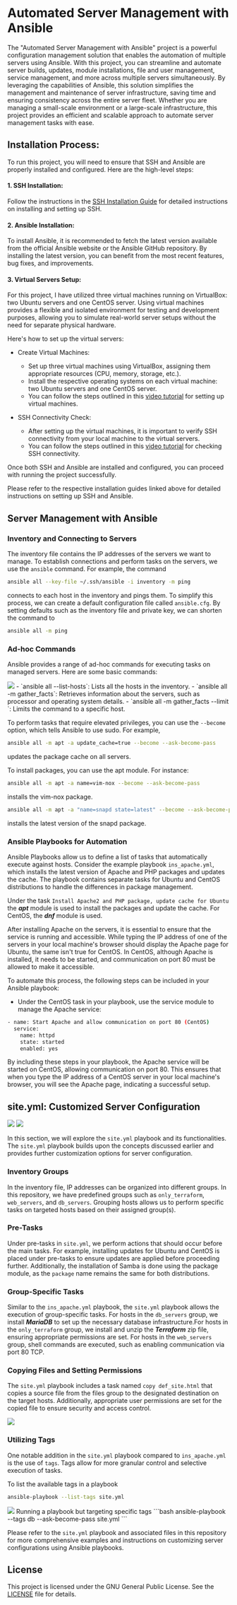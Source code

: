 
# Automated Server Management with Ansible

The "Automated Server Management with Ansible" project is a powerful configuration management solution that enables the automation of multiple servers using Ansible. With this project, you can streamline and automate server builds, updates, module installations, file and user management, service management, and more across multiple servers simultaneously. 
By leveraging the capabilities of Ansible, this solution simplifies the management and maintenance of server infrastructure, saving time and ensuring consistency across the entire server fleet. Whether you are managing a small-scale environment or a large-scale infrastructure, this project provides an efficient and scalable approach to automate server management tasks with ease.

## Installation Process:

To run this project, you will need to ensure that SSH and Ansible are properly installed and configured. Here are the high-level steps:

#### 1. SSH Installation:

Follow the instructions in the [SSH Installation Guide](https://github.com/Saru2003/Automated-Server-Management-with-Ansible/blob/main/ssh%20installation%20and%20setup.md) for detailed instructions on installing and setting up SSH.

#### 2. Ansible Installation:

To install Ansible, it is recommended to fetch the latest version available from the official Ansible website or the Ansible GitHub repository. By installing the latest version, you can benefit from the most recent features, bug fixes, and improvements.

#### 3. Virtual Servers Setup:

For this project, I have utilized three virtual machines running on VirtualBox: two Ubuntu servers and one CentOS server. Using virtual machines provides a flexible and isolated environment for testing and development purposes, allowing you to simulate real-world server setups without the need for separate physical hardware.

Here's how to set up the virtual servers:

- Create Virtual Machines:

    - Set up three virtual machines using VirtualBox, assigning them appropriate resources (CPU, memory, storage, etc.).
    - Install the respective operating systems on each virtual machine: two Ubuntu servers and one CentOS server.
    - You can follow the steps outlined in this [video tutorial](https://www.youtube.com/watch?v=hYaCCpvjsEY) for setting up virtual machines.
- SSH Connectivity Check:

    - After setting up the virtual machines, it is important to verify SSH connectivity from your local machine to the virtual servers.
    - You can follow the steps outlined in this [video tutorial](https://www.youtube.com/watch?v=rhFLfwZzlGA) for checking SSH connectivity.

Once both SSH and Ansible are installed and configured, you can proceed with running the project successfully.

Please refer to the respective installation guides linked above for detailed instructions on setting up SSH and Ansible.

## Server Management with Ansible
### Inventory and Connecting to Servers
The inventory file contains the IP addresses of the servers we want to manage. To establish connections and perform tasks on the servers, we use the `ansible` command. For example, the command 
```bash
ansible all --key-file ~/.ssh/ansible -i inventory -m ping
```
 connects to each host in the inventory and pings them. To simplify this process, we can create a default configuration file called `ansible.cfg`. By setting defaults such as the inventory file and private key, we can shorten the command to 
 ```bash
 ansible all -m ping
 ```

### Ad-hoc Commands
Ansible provides a range of ad-hoc commands for executing tasks on managed servers. Here are some basic commands:

<img src="images/Screenshot_20230701_162901.png">
- `ansible all --list-hosts`: Lists all the hosts in the inventory.
- `ansible all -m gather_facts`: Retrieves information about the servers, such as processor and operating system details.
- `ansible all -m gather_facts --limit <ip_address>`: Limits the command to a specific host.

To perform tasks that require elevated privileges, you can use the `--become` option, which tells Ansible to use sudo. For example, 
```bash
ansible all -m apt -a update_cache=true --become --ask-become-pass
```
 updates the package cache on all servers.

To install packages, you can use the apt module. For instance:

```bash
ansible all -m apt -a name=vim-nox --become --ask-become-pass
```
 installs the vim-nox package.

```bash
ansible all -m apt -a "name=snapd state=latest" --become --ask-become-pass
```
 installs the latest version of the snapd package.

 ### Ansible Playbooks for Automation
Ansible Playbooks allow us to define a list of tasks that automatically execute against hosts. Consider the example playbook `ins_apache.yml`, which installs the latest version of Apache and PHP packages and updates the cache. The playbook contains separate tasks for Ubuntu and CentOS distributions to handle the differences in package management.

Under the task `Install Apache2 and PHP package, update cache for Ubuntu` the ___apt___ module is used to install the packages and update the cache. For CentOS, the ___dnf___ module is used. 

After installing Apache on the servers, it is essential to ensure that the service is running and accessible. While typing the IP address of one of the servers in your local machine's browser should display the Apache page for Ubuntu, the same isn't true for CentOS. In CentOS, although Apache is installed, it needs to be started, and communication on port 80 must be allowed to make it accessible.

To automate this process, the following steps can be included in your Ansible playbook:

- Under the CentOS task in your playbook, use the service module to manage the Apache service:
```bash
- name: Start Apache and allow communication on port 80 (CentOS)
  service:
    name: httpd
    state: started
    enabled: yes
```
By including these steps in your playbook, the Apache service will be started on CentOS, allowing communication on port 80. This ensures that when you type the IP address of a CentOS server in your local machine's browser, you will see the Apache page, indicating a successful setup.

## site.yml: Customized Server Configuration
<img src="images/Screenshot_20230701_130512.png">
<img src="images/Screenshot_20230701_130546.png">

In this section, we will explore the `site.yml` playbook and its functionalities. The `site.yml` playbook builds upon the concepts discussed earlier and provides further customization options for server configuration.

### Inventory Groups
In the inventory file, IP addresses can be organized into different groups. In this repository, we have predefined groups such as `only_terraform`, `web_servers`, and `db_servers`. Grouping hosts allows us to perform specific tasks on targeted hosts based on their assigned group(s).

### Pre-Tasks
Under pre-tasks in `site.yml`, we perform actions that should occur before the main tasks. For example, installing updates for Ubuntu and CentOS is placed under pre-tasks to ensure updates are applied before proceeding further. 
Additionally, the installation of Samba is done using the package module, as the `package` name remains the same for both distributions.

### Group-Specific Tasks
Similar to the `ins_apache.yml` playbook, the `site.yml` playbook allows the execution of group-specific tasks. For hosts in the `db_servers` group, we install ___MariaDB___ to set up the necessary database infrastructure.For hosts in the `only_terraform` group, we install and unzip the ***Terraform*** zip file, ensuring appropriate permissions are set. For hosts in the `web_servers` group, shell commands are executed, such as enabling communication via port 80 TCP.

### Copying Files and Setting Permissions
The `site.yml` playbook includes a task named `copy def_site.html` that copies a source file from the files group to the designated destination on the target hosts. 
Additionally, appropriate user permissions are set for the copied file to ensure security and access control.

<img src="images/Screenshot_20230701_130623.png">

### Utilizing Tags
One notable addition in the `site.yml` playbook compared to `ins_apache.yml` is the use of `tags`. Tags allow for more granular control and selective execution of tasks.

To list the available tags in a playbook
```bash
ansible-playbook --list-tags site.yml
```
<img src="images/Screenshot_20230701_130327.png">
Running a playbook but targeting specific tags
```bash
 ansible-playbook --tags db --ask-become-pass site.yml
 ```

Please refer to the `site.yml` playbook and associated files in this repository for more comprehensive examples and instructions on customizing server configurations using Ansible playbooks.

## License

This project is licensed under the GNU General Public License. See the [LICENSE](https://github.com/Saru2003/Automated-Server-Management-with-Ansible/blob/main/LICENSE) file for details.
